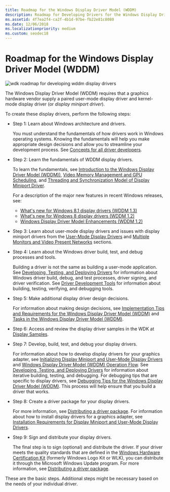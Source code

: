 ```yaml
---
title: Roadmap for the Windows Display Driver Model (WDDM)
description: Roadmap for Developing Drivers for the Windows Display Driver Model (WDDM)
ms.assetid: 4f7ea2f4-ca2f-4b1d-97be-fb22e81c8080
ms.date: 12/06/2018
ms.localizationpriority: medium
ms.custom: seodec18
---
```


# Roadmap for the Windows Display Driver Model (WDDM)


![wdk roadmap for developing wddm display drivers](images/wdkroadmap-th.png)

The Windows Display Driver Model (WDDM) requires that a graphics hardware vendor supply a paired user-mode display driver and kernel-mode display driver (or *display miniport driver*).

To create these display drivers, perform the following steps:

-   Step 1: Learn about Windows architecture and drivers.

    You must understand the fundamentals of how drivers work in Windows operating systems. Knowing the fundamentals will help you make appropriate design decisions and allow you to streamline your development process. See [Concepts for all driver developers](https://msdn.microsoft.com/library/windows/hardware/ff554731).

-   Step 2: Learn the fundamentals of WDDM display drivers.

    To learn the fundamentals, see [Introduction to the Windows Display Driver Model (WDDM))](introduction-to-the-windows-vista-and-later-display-driver-model.md), [Video Memory Management and GPU Scheduling](video-memory-management-and-gpu-scheduling.md), and [Threading and Synchronization Model of Display Miniport Driver](threading-and-synchronization-model-of-display-miniport-driver.md).

    For a description of the major new features in recent Windows releases, see:

    -   [What's new for Windows 8.1 display drivers (WDDM 1.3)](what-s-new-for-windows-8-1-display-drivers--wddm-1-3-.md)
    -   [What's new for Windows 8 display drivers (WDDM 1.2)](what-s-new-for-windows-8-display-drivers.md)
    -   [Windows Display Driver Model Enhancements (WDDM 1.2)](https://go.microsoft.com/fwlink/p/?LinkId=226814)
-   Step 3: Learn about user-mode display drivers and issues with display miniport drivers from the [User-Mode Display Drivers](user-mode-display-drivers.md) and [Multiple Monitors and Video Present Networks](multiple-monitors-and-video-present-networks.md) sections.

-   Step 4: Learn about the Windows driver build, test, and debug processes and tools.

    Building a driver is not the same as building a user-mode application. See [Developing, Testing, and Deploying Drivers](https://msdn.microsoft.com/windows-drivers/develop/visual_studio_driver_development_environment) for information about Windows driver build, debug, and test processes, driver signing, and driver verification. See [Driver Development Tools](https://msdn.microsoft.com/library/windows/hardware/ff545440) for information about building, testing, verifying, and debugging tools.

-   Step 5: Make additional display driver design decisions.

    For information about making design decisions, see [Implementation Tips and Requirements for the Windows Display Driver Model (WDDM)](implementation-tips-and-requirements-for-the-windows-vista-display-dri.md) and [Tasks in the Windows Display Driver Model (WDDM)](tasks-in-the-windows-vista-display-driver-model.md).

-   Step 6: Access and review the display driver samples in the WDK at [Display Samples](display-samples.md).

-   Step 7: Develop, build, test, and debug your display drivers.

    For information about how to develop display drivers for your graphics adapter, see [Initializing Display Miniport and User-Mode Display Drivers](initializing-display-miniport-and-user-mode-display-drivers.md) and [Windows Display Driver Model (WDDM) Operation Flow](windows-vista-and-later-display-driver-model-operation-flow.md). See [Developing, Testing, and Deploying Drivers](https://msdn.microsoft.com/windows-drivers/develop/visual_studio_driver_development_environment) for information about iterative building, testing, and debugging. For debugging tips that are specific to display drivers, see [Debugging Tips for the Windows Display Driver Model (WDDM)](debugging-tips-for-the-windows-vista-display-driver-model.md). This process will help ensure that you build a driver that works.

-   Step 8: Create a driver package for your display drivers.

    For more information, see [Distributing a driver package](https://msdn.microsoft.com/windows-drivers/develop/distributing_a_driver_package_win8). For information about how to install display drivers for a graphics adapter, see [Installation Requirements for Display Miniport and User-Mode Display Drivers](installing-display-miniport-and-user-mode-display-drivers.md).

-   Step 9: Sign and distribute your display drivers.

    The final step is to sign (optional) and distribute the driver. If your driver meets the quality standards that are defined in the [Windows Hardware Certification Kit](https://go.microsoft.com/fwlink/p/?linkid=248337) (formerly Windows Logo Kit or WLK), you can distribute it through the Microsoft Windows Update program. For more information, see [Distributing a driver package](https://msdn.microsoft.com/windows-drivers/develop/distributing_a_driver_package_win8).

These are the basic steps. Additional steps might be necessary based on the needs of your individual driver.

 

 





